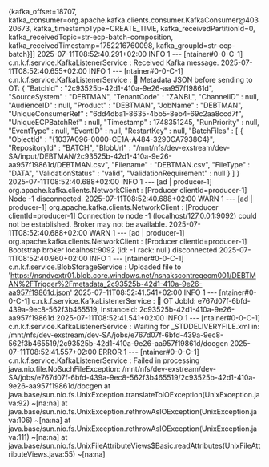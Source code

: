 {kafka_offset=18707, kafka_consumer=org.apache.kafka.clients.consumer.KafkaConsumer@40320673, kafka_timestampType=CREATE_TIME, kafka_receivedPartitionId=0, kafka_receivedTopic=str-ecp-batch-composition, kafka_receivedTimestamp=1752216760098, kafka_groupId=str-ecp-batch}]]
2025-07-11T08:52:40.291+02:00  INFO 1 --- [ntainer#0-0-C-1] c.n.k.f.service.KafkaListenerService     : Received Kafka message.
2025-07-11T08:52:40.655+02:00  INFO 1 --- [ntainer#0-0-C-1] c.n.k.f.service.KafkaListenerService     : 📝 Metadata JSON before sending to OT:
{
  "BatchId" : "2c93525b-42d1-410a-9e26-aa957f19861d",
  "SourceSystem" : "DEBTMAN",
  "TenantCode" : "ZANBL",
  "ChannelID" : null,
  "AudienceID" : null,
  "Product" : "DEBTMAN",
  "JobName" : "DEBTMAN",
  "UniqueConsumerRef" : "6dd4dba1-8635-4bb5-8eb4-69c2aa8ccd7f",
  "UniqueECPBatchRef" : null,
  "Timestamp" : 1748351245,
  "RunPriority" : null,
  "EventType" : null,
  "EventID" : null,
  "RestartKey" : null,
  "BatchFiles" : [ {
    "ObjectId" : "{1037A096-0000-CE1A-A484-3290CA7938C4}",
    "RepositoryId" : "BATCH",
    "BlobUrl" : "/mnt/nfs/dev-exstream/dev-SA/input/DEBTMAN/2c93525b-42d1-410a-9e26-aa957f19861d/DEBTMAN.csv",
    "Filename" : "DEBTMAN.csv",
    "FileType" : "DATA",
    "ValidationStatus" : "valid",
    "ValidationRequirement" : null
  } ]
}
2025-07-11T08:52:40.688+02:00  INFO 1 --- [ad | producer-1] org.apache.kafka.clients.NetworkClient   : [Producer clientId=producer-1] Node -1 disconnected.
2025-07-11T08:52:40.688+02:00  WARN 1 --- [ad | producer-1] org.apache.kafka.clients.NetworkClient   : [Producer clientId=producer-1] Connection to node -1 (localhost/127.0.0.1:9092) could not be established. Broker may not be available.
2025-07-11T08:52:40.688+02:00  WARN 1 --- [ad | producer-1] org.apache.kafka.clients.NetworkClient   : [Producer clientId=producer-1] Bootstrap broker localhost:9092 (id: -1 rack: null) disconnected
2025-07-11T08:52:40.960+02:00  INFO 1 --- [ntainer#0-0-C-1] c.n.k.f.service.BlobStorageService       : Uploaded file to 'https://nsndvextr01.blob.core.windows.net/nsnakscontregecm001/DEBTMAN%2FTrigger%2Fmetadata_2c93525b-42d1-410a-9e26-aa957f19861d.json'
2025-07-11T08:52:41.541+02:00  INFO 1 --- [ntainer#0-0-C-1] c.n.k.f.service.KafkaListenerService     : 🪪 OT JobId: e767d07f-6bfd-439a-9ec8-562f3b465519, InstanceId: 2c93525b-42d1-410a-9e26-aa957f19861d
2025-07-11T08:52:41.541+02:00  INFO 1 --- [ntainer#0-0-C-1] c.n.k.f.service.KafkaListenerService     : Waiting for _STDDELIVERYFILE.xml in: /mnt/nfs/dev-exstream/dev-SA/jobs/e767d07f-6bfd-439a-9ec8-562f3b465519/2c93525b-42d1-410a-9e26-aa957f19861d/docgen
2025-07-11T08:52:41.557+02:00 ERROR 1 --- [ntainer#0-0-C-1] c.n.k.f.service.KafkaListenerService     : Failed in processing
java.nio.file.NoSuchFileException: /mnt/nfs/dev-exstream/dev-SA/jobs/e767d07f-6bfd-439a-9ec8-562f3b465519/2c93525b-42d1-410a-9e26-aa957f19861d/docgen
 at java.base/sun.nio.fs.UnixException.translateToIOException(UnixException.java:92) ~[na:na]
 at java.base/sun.nio.fs.UnixException.rethrowAsIOException(UnixException.java:106) ~[na:na]
 at java.base/sun.nio.fs.UnixException.rethrowAsIOException(UnixException.java:111) ~[na:na]
 at java.base/sun.nio.fs.UnixFileAttributeViews$Basic.readAttributes(UnixFileAttributeViews.java:55) ~[na:na]
